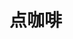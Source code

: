 # 点咖啡
<sc-dc></sc-dc>
<br />
<dialog>
# Hi! How can I help you?
## I'd like a [latte/n.].
# What size? We have three sizes: [Short/adj.], [Tall/adj./4] and Grande.
## Grande, please.
# Would you like anything else?
## I'd like a [chocolate/n.] [muffin/n.].
# OK. The total is $5.95.
## Here you go.
# Please wait over there. Your order will be ready shortly.
</dialog>
